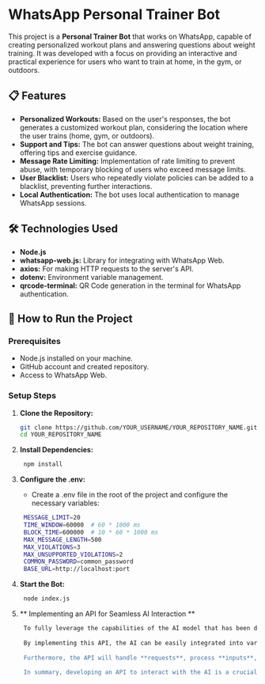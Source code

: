 # WhatsApp Personal Trainer Bot

This project is a **Personal Trainer Bot** that works on WhatsApp, capable of creating personalized workout plans and answering questions about weight training. It was developed with a focus on providing an interactive and practical experience for users who want to train at home, in the gym, or outdoors.

## 📋 Features

- **Personalized Workouts:** Based on the user's responses, the bot generates a customized workout plan, considering the location where the user trains (home, gym, or outdoors).
- **Support and Tips:** The bot can answer questions about weight training, offering tips and exercise guidance.
- **Message Rate Limiting:** Implementation of rate limiting to prevent abuse, with temporary blocking of users who exceed message limits.
- **User Blacklist:** Users who repeatedly violate policies can be added to a blacklist, preventing further interactions.
- **Local Authentication:** The bot uses local authentication to manage WhatsApp sessions.

## 🛠️ Technologies Used

- **Node.js**
- **whatsapp-web.js:** Library for integrating with WhatsApp Web.
- **axios:** For making HTTP requests to the server's API.
- **dotenv:** Environment variable management.
- **qrcode-terminal:** QR Code generation in the terminal for WhatsApp authentication.

## 🚀 How to Run the Project

### Prerequisites

- Node.js installed on your machine.
- GitHub account and created repository.
- Access to WhatsApp Web.

### Setup Steps

1. **Clone the Repository:**

   ```bash
   git clone https://github.com/YOUR_USERNAME/YOUR_REPOSITORY_NAME.git
   cd YOUR_REPOSITORY_NAME

2. **Install Dependencies:**
    ```bash
     npm install
3. **Configure the .env:**
   - Create a .env file in the root of the project and configure the necessary variables:
   ```bash
    MESSAGE_LIMIT=20
    TIME_WINDOW=60000  # 60 * 1000 ms
    BLOCK_TIME=600000  # 10 * 60 * 1000 ms
    MAX_MESSAGE_LENGTH=500
    MAX_VIOLATIONS=3
    MAX_UNSUPPORTED_VIOLATIONS=2
    COMMON_PASSWORD=common_password
    BASE_URL=http://localhost:port

4. **Start the Bot:**
   ```bash
    node index.js

5. ** Implementing an API for Seamless AI Interaction **
   ```bash
    To fully leverage the capabilities of the AI model that has been developed, it is essential to create an **API** that facilitates seamless interaction with the AI. This API will act as the interface between the AI and external systems or applications, enabling efficient communication and data exchange.
    
    By implementing this API, the AI can be easily integrated into various platforms, such as **web or mobile applications**, and can be accessed by different users or services. This will ensure that the AI's functionalities are accessible in a structured and standardized way, allowing for scalable and consistent deployment across multiple environments.
    
    Furthermore, the API will handle **requests**, process **inputs**, and return **responses** from the AI, ensuring that the interaction is both reliable and efficient. This will also provide a layer of abstraction, making it easier to manage and update the AI without disrupting the systems that rely on it.
    
    In summary, developing an API to interact with the AI is a crucial step in operationalizing the AI model, allowing it to be effectively utilized in real-world applications.
